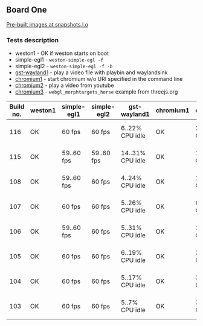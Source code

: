 ## Board One
[Pre-built images at snapshots.l.o](http://snapshots.linaro.org/openembedded/pre-built/lhg/morty/am57xx-evm/rpb-wayland/latest/)

### Tests description
* weston1 - OK if weston starts on boot
* simple-egl1 - `weston-simple-egl -f`
* simple-egl2 - `weston-simple-egl -f -b`
* [gst-wayland1](gst-wayland1.md) - play a video file with playbin and waylandsink
* [chromium1](chromium1.md) - start chromium w/o URI specified in the command line
* [chromium2](chromium2.md) - play a video from youtube
* [chromium3](chromium3.md) - `webgl_morphtargets_horse` example from threejs.org

| Build no. | weston1 | simple-egl1 | simple-egl2 | gst-wayland1 | chromium1 | chromium2 | chromium3 |
| --- | --- | --- | --- | --- | --- | --- | --- |
| 116 | OK | 60 fps | 60 fps | 6..22% CPU idle | OK | 29..42% CPU idle | 58..60 fps, 69-73% CPU idle |
| 115 | OK | 59..60 fps | 59..60 fps | 14..31% CPU idle | OK | 18..45% CPU idle | 56..60 fps, 66-86% CPU idle |
| 108 | OK | 59..60 fps | 60 fps | 4..24% CPU idle | OK | 13..43% CPU idle | 58..60 fps, 73-84% CPU idle |
| 107 | OK | 60 fps | 60 fps | 5..26% CPU idle | OK | 6..43% CPU idle | 58..60 fps, 55-76% CPU idle |
| 106 | OK | 59..60 fps | 60 fps | 5..31% CPU idle | OK | 35..43% CPU idle | 59..60 fps, 67-75% CPU idle |
| 105 | OK | 60 fps | 60 fps | 6..19% CPU idle | OK | 34..43% CPU idle | 58..60 fps, 65-83% CPU idle |
| 104 | OK | 60 fps | 60 fps | 5..17% CPU idle | OK | 37..43% CPU idle | 59..60 fps, 67-70% CPU idle |
| 103 | OK | 60 fps | 60 fps | 5..7% CPU idle | OK | 36..41% CPU idle | 59..60 fps, 64-70% CPU idle |
